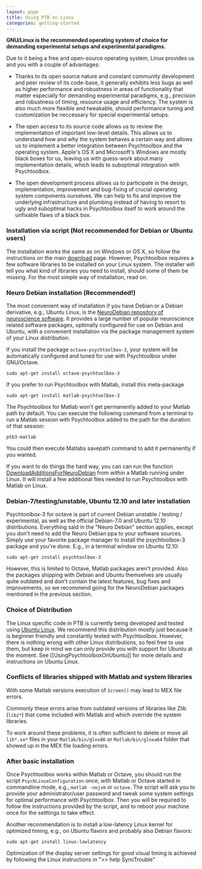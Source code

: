```yaml
---
layout: page
title: Using PTB on Linux
categories: getting-started
---
```


**GNU/Linux is the recommended operating system of choice for demanding
experimental setups and experimental paradigms.**

Due to it being a free and open-source operating system, Linux provides us and
you with a couple of advantages:

-   Thanks to its open source nature and constant community development and
    peer review of its code-base, it generally exhibits less bugs as well as
    higher performance and robustness in areas of functionality that matter
    especially for demanding experimental paradigms, e.g., precision and
    robustness of timing, resource usage and efficiency. The system is also
    much more flexible and tweakable, should performance tuning and
    customization be neccessary for special experimental setups.

-   The open access to its source code allows us to review the implementation
    of important low-level details. This allows us to understand how and why
    the system behaves a certain way and allows us to implement a better
    integration between Psychtoolbox and the operating system.  Apple's OS X
    and Microsoft's Windows are mostly black boxes for us, leaving us with
    guess-work about many implementation details, which leads to suboptimal
    integration with Psychtoolbox.

-   The open development process allows us to participate in the design,
    implementation, improvement and bug-fixing of crucial operating system
    components ourselves. We can help to fix and improve the underlying
    infrastructure and plumbing instead of having to resort to ugly and
    suboptimal hacks in Psychtoolbox itself to work around the unfixable flaws
    of a black box.

### Installation via script (Not recommended for Debian or Ubuntu users)

The installation works the same as on Windows or OS X, so follow the instructions
on the main [download][1] page. However, Psychtoolbox requires a few software
libraries to be installed on your Linux system. The installer will tell you
what kind of libraries you need to install, should some of them be missing. For
the most simple way of installation, read on.

### Neuro Debian installation (Recommended!)

The most convenient way of installation if you have Debian or a Debian
derivative, e.g., Ubuntu Linux, is the [NeuroDebian repository of
neuroscience software][2]. It provides a large number of popular
neuroscience related software packages, optimally configured for use on Debian
and Ubuntu, with a convenient installation via the package management system of
your Linux distribution.


If you install the package `octave-psychtoolbox-3`,
your system will be automatically configured and tuned for use with
Psychtoolbox under GNU/Octave.

    sudo apt-get install octave-psychtoolbox-3 

If you prefer to run Psychtoolbox with Matlab, install this meta-package

    sudo apt-get install matlab-psychtoolbox-3 

The Psychtoolbox for Matlab won't get permanently added to your Matlab
path by default. You can execute the following command from a terminal
to run a Matlab session with Psychtoolbox added to the path for the
duration of that session:

    ptb3-matlab

You could then execute Matlabs savepath command to add it permanently
if you wanted.

If you want to do things the hard way, you can can run the function
[DownloadAdditionsForNeuroDebian][3] from within a Matlab running under
Linux. It will install a few additional files needed to run Psychtoolbox
with Matlab on Linux.

### Debian-7/testing/unstable, Ubuntu 12.10 and later installation

Psychtoolbox-3 for octave is part of current Debian unstable / testing /
experimental, as well as the official Debian-7.0 and Ubuntu 12.10
distributions. Everything said in the "Neuro Debian" section applies, except
you don't need to add the Neuro Debian ppa to your software sources.  Simply
use your favorite package manager to install the psychtoolbox-3 package and
you're done. E.g., in a terminal window on Ubuntu 12.10:

    sudo apt-get install psychtoolbox-3
    
However, this is limited to Octave, Matlab packages aren't provided. Also the
packages shipping with Debian and Ubuntu themselves are usually quite outdated
and don't contain the latest features, bug fixes and improvements, so we
recommend going for the NeuroDebian packages mentioned in the previous section.

### Choice of Distribution

The Linux specific code in PTB is currently being developed and tested using
[Ubuntu Linux][4]. We recommend this distribution mostly just because
it is beginner friendly and constantly tested with Psychtoolbox. However, there
is nothing wrong with other Linux distributions, so feel free to use them, but
keep in mind we can only provide you with support for Ubuntu at the moment. See
[[UsingPsychtoolboxOnUbuntu]] for more details and instructions on Ubuntu Linux.

### Conflicts of libraries shipped with Matlab and system libraries

With some Matlab versions execution of `Screen()` may lead to MEX file errors.

Commonly these errors arise from outdated versions of libraries like Zlib
(`libz*`) that come included with Matlab and which override the system
libraries.

To work around these problems, it is often sufficient to delete or move all
`lib*.so*` files in your `Matlab/bin/glnx86` or `Matlab/bin/glnxa64` folder
that showed up in the MEX file loading errors.

### After basic installation ###

Once Psychtoolbox works within Matlab or Octave, you should run the script
`PsychLinuxConfiguration` once, with Matlab or Octave started in commandline
mode, e.g., `matlab -nojvm` or `octave`. The script will ask you to provide
your administrator/user password and tweak some system settings for optimal
performance with Psychtoolbox. Then you will be required to follow the instructions
provided by the script, and to reboot your machine once for the setttings to
take effect.

Another recommendation is to install a low-latency Linux kernel for optimized
timing, e.g., on Ubuntu flavors and probably also Debian flavors:

    sudo apt-get install linux-lowlatency

Optimization of the display server settings for good visual timing is
achieved by following the Linux instructions in ">> help SyncTrouble"


[1]: /download#linux
[2]: http://neuro.debian.net
[3]: http://docs.psychtoolbox.org/DownloadAdditionsForNeuroDebian
[4]: http://www.ubuntu.com/

